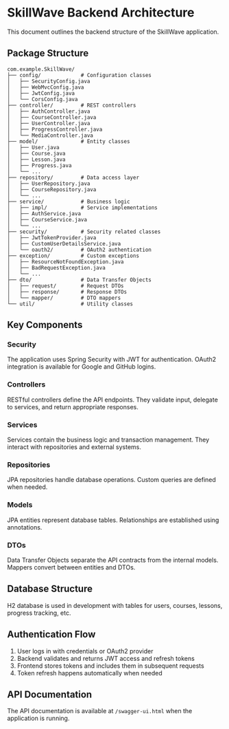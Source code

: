 # SkillWave Backend Architecture

This document outlines the backend structure of the SkillWave application.

## Package Structure

```
com.example.SkillWave/
├── config/             # Configuration classes
│   ├── SecurityConfig.java
│   ├── WebMvcConfig.java
│   ├── JwtConfig.java
│   └── CorsConfig.java
├── controller/         # REST controllers
│   ├── AuthController.java
│   ├── CourseController.java
│   ├── UserController.java
│   ├── ProgressController.java
│   └── MediaController.java
├── model/              # Entity classes
│   ├── User.java
│   ├── Course.java
│   ├── Lesson.java
│   ├── Progress.java
│   └── ...
├── repository/         # Data access layer
│   ├── UserRepository.java
│   ├── CourseRepository.java
│   └── ...
├── service/            # Business logic
│   ├── impl/           # Service implementations
│   ├── AuthService.java
│   ├── CourseService.java
│   └── ...
├── security/           # Security related classes
│   ├── JwtTokenProvider.java
│   ├── CustomUserDetailsService.java
│   └── oauth2/         # OAuth2 authentication
├── exception/          # Custom exceptions
│   ├── ResourceNotFoundException.java
│   ├── BadRequestException.java
│   └── ...
├── dto/                # Data Transfer Objects
│   ├── request/        # Request DTOs
│   ├── response/       # Response DTOs
│   └── mapper/         # DTO mappers
└── util/               # Utility classes
```

## Key Components

### Security
The application uses Spring Security with JWT for authentication. OAuth2 integration is available for Google and GitHub logins.

### Controllers
RESTful controllers define the API endpoints. They validate input, delegate to services, and return appropriate responses.

### Services
Services contain the business logic and transaction management. They interact with repositories and external systems.

### Repositories
JPA repositories handle database operations. Custom queries are defined when needed.

### Models
JPA entities represent database tables. Relationships are established using annotations.

### DTOs
Data Transfer Objects separate the API contracts from the internal models. Mappers convert between entities and DTOs.

## Database Structure

H2 database is used in development with tables for users, courses, lessons, progress tracking, etc.

## Authentication Flow

1. User logs in with credentials or OAuth2 provider
2. Backend validates and returns JWT access and refresh tokens
3. Frontend stores tokens and includes them in subsequent requests
4. Token refresh happens automatically when needed

## API Documentation

The API documentation is available at `/swagger-ui.html` when the application is running.
